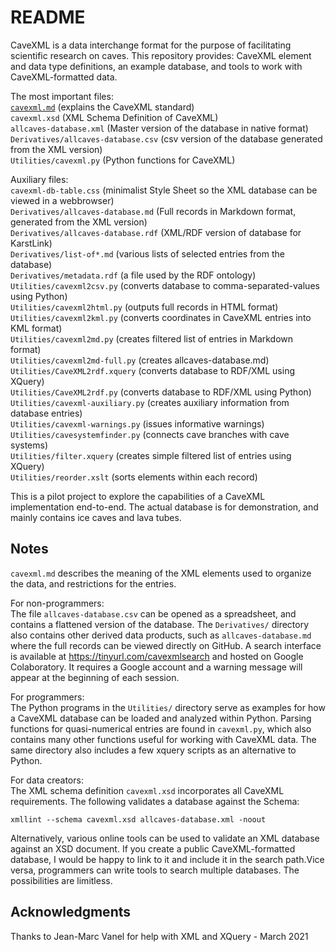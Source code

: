 README
======

CaveXML is a data interchange format for the purpose of facilitating scientific research on caves. This repository provides: CaveXML element and data type definitions, an example database, and tools to work with CaveXML-formatted data.  


The most important files:  
   [`cavexml.md`](./cavexml.md)	  (explains the CaveXML standard)  
   `cavexml.xsd`		  (XML Schema Definition of CaveXML)  
   `allcaves-database.xml`  (Master version of the database in native format)  
   `Derivatives/allcaves-database.csv`  (csv version of the database generated from the XML version)  
   `Utilities/cavexml.py`	  (Python functions for CaveXML)  

Auxiliary files:  
   `cavexml-db-table.css`	  (minimalist Style Sheet so the XML database can be viewed in a webbrowser)  
   `Derivatives/allcaves-database.md` (Full records in Markdown format, generated from the XML version)  
   `Derivatives/allcaves-database.rdf` (XML/RDF version of database for KarstLink)  
   `Derivatives/list-of*.md`	  (various lists of selected entries from the database)  
   `Derivatives/metadata.rdf`	  (a file used by the RDF ontology)  
   `Utilities/cavexml2csv.py`     (converts database to comma-separated-values using Python)  
   `Utilities/cavexml2html.py`    (outputs full records in HTML format)  
   `Utilities/cavexml2kml.py`	  (converts coordinates in CaveXML entries into KML format)  
   `Utilities/cavexml2md.py`      (creates filtered list of entries in Markdown format)  
   `Utilities/cavexml2md-full.py` (creates allcaves-database.md)  
   `Utilities/CaveXML2rdf.xquery` (converts database to RDF/XML using XQuery)  
   `Utilities/CaveXML2rdf.py` 	  (converts database to RDF/XML using Python)  
   `Utilities/cavexml-auxiliary.py` (creates auxiliary information from database entries)  
   `Utilities/cavexml-warnings.py`  (issues informative warnings)   
   `Utilities/cavesystemfinder.py`  (connects cave branches with cave systems)  
   `Utilities/filter.xquery`      (creates simple filtered list of entries using XQuery)  
   `Utilities/reorder.xslt`    	  (sorts elements within each record)  

This is a pilot project to explore the capabilities of a CaveXML implementation end-to-end. The actual database is for demonstration, and mainly contains ice caves and lava tubes.


## Notes

`cavexml.md` describes the meaning of the XML elements used to organize the data, and restrictions for the entries.  

For non-programmers:  
The file `allcaves-database.csv` can be opened as a spreadsheet, and contains a flattened version of the database.
The `Derivatives/` directory also contains other derived data products, such as `allcaves-database.md` where the full records can be viewed directly on GitHub.
A search interface is available at https://tinyurl.com/cavexmlsearch and hosted on Google Colaboratory.
It requires a Google account and a warning message will appear at the beginning of each session.

For programmers:  
The Python programs in the `Utilities/` directory serve as examples for how a CaveXML database can be loaded and analyzed within Python. Parsing functions for quasi-numerical entries are found in `cavexml.py`, which also contains many other functions useful for working with CaveXML data. The same directory also includes a few xquery scripts as an alternative to Python.

For data creators:  
The XML schema definition `cavexml.xsd` incorporates all CaveXML requirements. The following validates a database against the Schema:  

    xmllint --schema cavexml.xsd allcaves-database.xml -noout  

Alternatively, various online tools can be used to validate an XML database against an XSD document.
If you create a public CaveXML-formatted database, I would be happy to link to it and include it in the search path.Vice versa, programmers can write tools to search multiple databases. The possibilities are limitless.


## Acknowledgments

Thanks to Jean-Marc Vanel for help with XML and XQuery - March 2021


